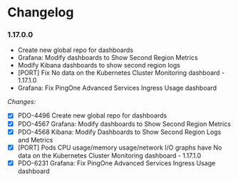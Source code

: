 # Changelog

### 1.17.0.0

- Create new global repo for dashboards
- Grafana: Modify dashboards to Show Second Region Metrics
- Modify Kibana dashboards to show second region logs
- [PORT] Fix No data on the Kubernetes Cluster Monitoring dashboard - 1.17.1.0
- Grafana: Fix PingOne Advanced Services Ingress Usage dashboard

_Changes:_

- [X] PDO-4496 Create new global repo for dashboards
- [X] PDO-4567 Grafana: Modify dashboards to Show Second Region Metrics
- [X] PDO-4568 Kibana: Modify Dashboards to Show Second Region Logs and Metrics
- [X] [PORT] Pods CPU usage/memory usage/network I/O graphs have No data on the Kubernetes Cluster Monitoring dashboard - 1.17.1.0
- [X] PDO-6231 Grafana: Fix PingOne Advanced Services Ingress Usage dashboard
